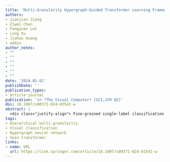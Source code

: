 ```yaml
---
title: 'Multi-Granularity Hypergraph-Guided Transformer Learning Framework for Visual Classification'
authors:
- Jianjian Jiang
- Ziwei Chen
- Fangyuan Lei
- Long Xu
- Jiahao Huang
- admin
author_notes:
- ""
- ""
- ""
- ""
- ""
- ""
date: '2024-01-01'
publishDate: ''
publication_types:
- article-journal
publication: 'in *The Visual Computer* [SCI,JCR Q2]'
doi: 10.1007/s00371-024-03541-w
abstract: |
  <div class="justify-align"> Fine-grained single-label classification tasks aim to distinguish highly similar categories but often overlook inter-category relationships. Hierarchical multi-granularity visual classification strives to categorize image labels at various hierarchy levels, offering optimize label selection for people. This paper addresses the hierarchical multi-granularity classification problem from two perspectives: (1) effective utilization of labels at different levels and (2) efficient learning to distinguish multi-granularity visual features. To tackle these issues, we propose a novel multi-granularity hypergraph-guided transformer learning framework (MHTL), seamlessly integrating swin transformers and hypergraph neural networks for handling visual classification tasks. Firstly, we employ swin transformer as an image hierarchical feature learning (IHFL) module to capture hierarchical features. Secondly, a feature reassemble (FR) module is applied to rearrange features at different hierarchy levels, creating a spectrum of features from coarse to fine-grained. Thirdly, we propose a feature relationship mining (FRM) module, to unveil the correlation between features at different granularity. Within this module, we introduce a learnable hypergraph modeling method to construct coarse to fine-grained hypergraph structures. Simultaneously, multi-granularity hypergraph neural networks are employed to explore grouping relationships across different granularities, thereby enhancing the learning of semantic feature representations. Finally, we adopt a multi-granularity classifier (MC) to predict hierarchical label probabilities. Experimental results demonstrate that MHTL outperforms other state-of-the-art classification methods across three multi-granularity datasets. The source code and models are released at https://github.com/JJJTF/MHTL. </div>
tags:
- Hierarchical multi-granularity
- Visual classification
- Hypergraph neural network
- Swin transformer
links:
- name: URL
  url: https://link.springer.com/article/10.1007/s00371-024-03541-w
---
```

